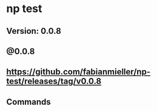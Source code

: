 # np test

## Version: 0.0.8

## @0.0.8

## https://github.com/fabianmieller/np-test/releases/tag/v0.0.8

## Commands
